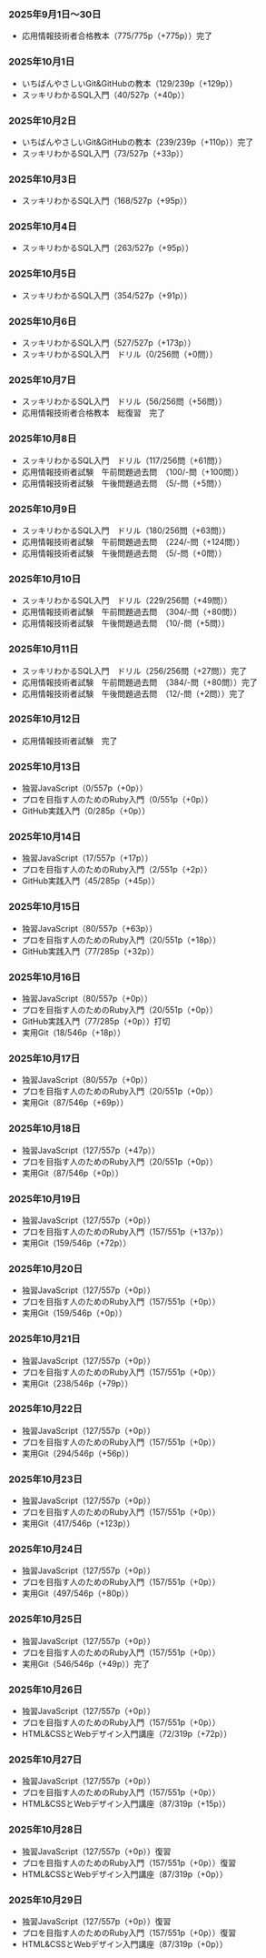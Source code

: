 ### 2025年9月1日～30日
- 応用情報技術者合格教本（775/775p（+775p））完了

### 2025年10月1日
- いちばんやさしいGit&GitHubの教本（129/239p（+129p））
- スッキリわかるSQL入門（40/527p（+40p））

### 2025年10月2日
- いちばんやさしいGit&GitHubの教本（239/239p（+110p））完了
- スッキリわかるSQL入門（73/527p（+33p））

### 2025年10月3日
- スッキリわかるSQL入門（168/527p（+95p））

### 2025年10月4日
- スッキリわかるSQL入門（263/527p（+95p））

### 2025年10月5日
- スッキリわかるSQL入門（354/527p（+91p））

### 2025年10月6日
- スッキリわかるSQL入門（527/527p（+173p））
- スッキリわかるSQL入門　ドリル（0/256問（+0問））

### 2025年10月7日
- スッキリわかるSQL入門　ドリル（56/256問（+56問））
- 応用情報技術者合格教本　総復習　完了

### 2025年10月8日
- スッキリわかるSQL入門　ドリル（117/256問（+61問））
- 応用情報技術者試験　午前問題過去問　（100/-問（+100問））
- 応用情報技術者試験　午後問題過去問　（5/-問（+5問））

### 2025年10月9日
- スッキリわかるSQL入門　ドリル（180/256問（+63問））
- 応用情報技術者試験　午前問題過去問　（224/-問（+124問））
- 応用情報技術者試験　午後問題過去問　（5/-問（+0問））

### 2025年10月10日
- スッキリわかるSQL入門　ドリル（229/256問（+49問））
- 応用情報技術者試験　午前問題過去問　（304/-問（+80問））
- 応用情報技術者試験　午後問題過去問　（10/-問（+5問））

### 2025年10月11日
- スッキリわかるSQL入門　ドリル（256/256問（+27問））完了
- 応用情報技術者試験　午前問題過去問　（384/-問（+80問））完了
- 応用情報技術者試験　午後問題過去問　（12/-問（+2問））完了

### 2025年10月12日
- 応用情報技術者試験　完了

### 2025年10月13日
- 独習JavaScript（0/557p（+0p））
- プロを目指す人のためのRuby入門（0/551p（+0p））
- GitHub実践入門（0/285p（+0p））

### 2025年10月14日
- 独習JavaScript（17/557p（+17p））
- プロを目指す人のためのRuby入門（2/551p（+2p））
- GitHub実践入門（45/285p（+45p））

### 2025年10月15日
- 独習JavaScript（80/557p（+63p））
- プロを目指す人のためのRuby入門（20/551p（+18p））
- GitHub実践入門（77/285p（+32p））

### 2025年10月16日
- 独習JavaScript（80/557p（+0p））
- プロを目指す人のためのRuby入門（20/551p（+0p））
- GitHub実践入門（77/285p（+0p））打切
- 実用Git（18/546p（+18p））

### 2025年10月17日
- 独習JavaScript（80/557p（+0p））
- プロを目指す人のためのRuby入門（20/551p（+0p））
- 実用Git（87/546p（+69p））

### 2025年10月18日
- 独習JavaScript（127/557p（+47p））
- プロを目指す人のためのRuby入門（20/551p（+0p））
- 実用Git（87/546p（+0p））

### 2025年10月19日
- 独習JavaScript（127/557p（+0p））
- プロを目指す人のためのRuby入門（157/551p（+137p））
- 実用Git（159/546p（+72p））

### 2025年10月20日
- 独習JavaScript（127/557p（+0p））
- プロを目指す人のためのRuby入門（157/551p（+0p））
- 実用Git（159/546p（+0p））

### 2025年10月21日
- 独習JavaScript（127/557p（+0p））
- プロを目指す人のためのRuby入門（157/551p（+0p））
- 実用Git（238/546p（+79p））

### 2025年10月22日
- 独習JavaScript（127/557p（+0p））
- プロを目指す人のためのRuby入門（157/551p（+0p））
- 実用Git（294/546p（+56p））

### 2025年10月23日
- 独習JavaScript（127/557p（+0p））
- プロを目指す人のためのRuby入門（157/551p（+0p））
- 実用Git（417/546p（+123p））

### 2025年10月24日
- 独習JavaScript（127/557p（+0p））
- プロを目指す人のためのRuby入門（157/551p（+0p））
- 実用Git（497/546p（+80p））

### 2025年10月25日
- 独習JavaScript（127/557p（+0p））
- プロを目指す人のためのRuby入門（157/551p（+0p））
- 実用Git（546/546p（+49p））完了

### 2025年10月26日
- 独習JavaScript（127/557p（+0p））
- プロを目指す人のためのRuby入門（157/551p（+0p））
- HTML&CSSとWebデザイン入門講座（72/319p（+72p））

### 2025年10月27日
- 独習JavaScript（127/557p（+0p））
- プロを目指す人のためのRuby入門（157/551p（+0p））
- HTML&CSSとWebデザイン入門講座（87/319p（+15p））

### 2025年10月28日
- 独習JavaScript（127/557p（+0p））復習
- プロを目指す人のためのRuby入門（157/551p（+0p））復習
- HTML&CSSとWebデザイン入門講座（87/319p（+0p））

### 2025年10月29日
- 独習JavaScript（127/557p（+0p））復習
- プロを目指す人のためのRuby入門（157/551p（+0p））復習
- HTML&CSSとWebデザイン入門講座（87/319p（+0p））
